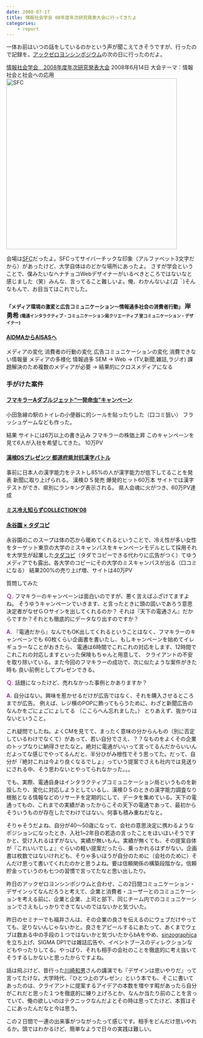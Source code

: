 ```yaml
---
date: 2008-07-17
title: 情報社会学会 08年度年次研究発表大会に行ってきたよ
categories: 
    - report
---
```


一体お前はいつの話をしているのかという声が聞こえてきそうですが、行ったので記録を。<a href="http://warikiru.blogspot.com/2008/07/vol1.html">アックゼロヨンシンポジウム</a>の次の日に行ったのだよ。

<a href="http://infosocio.org/general_meeting_2008.html">情報社会学会　2008年度年次研究発表大会</a> 2008年6月14日
大会テーマ：情報社会と社会への応用
<a title="SFC by t32k, on Flickr" href="http://www.flickr.com/photos/t32k/2642557334/"><img class="fig" src="http://farm4.static.flickr.com/3127/2642557334_c710442813.jpg" alt="SFC" width="450" /></a>

会場は<a href="http://www.sfc.keio.ac.jp/visitors/directions/index.html">SFC</a>だったよ。SFCってサイバーチックな印象（アルファベット3文字だから）があったけど、大学自体はのどかな場所にあったよ。
さすが学会ということで、僕みたいなヘナチョコWebデザイナーがいるべきところではないなと感じました（笑）みんな、言ってること難しいよ。俺、わかんないよ(*´Д｀*)そんなもんで、お目当てはこれでした。
<h3><span style="font-size: small;">「</span><span class="Apple-style-span" style="font-weight: bold; font-size: small;">メディア環境の激変と広告コミュニケーション～情報過多社会の消費者行動</span><span style="font-size: small;">」</span><span class="Apple-style-span" style="font-weight: bold;">
岸　勇希</span><span class="Apple-style-span" style="font-size: small;"> <span style="font-size: 85%;">(電通インタラクティブ・コミュニケーション局クリエーティブ 室コミュニケーション・デザイナー)</span></span></h3>
<span class="Apple-style-span" style="font-size: small;"> </span>
<h4><a href="http://ja.wikipedia.org/wiki/AIDMA%E3%81%AE%E6%B3%95%E5%89%87">AIDMAからAISASへ</a></h4>
メディアの変化
消費者の行動の変化
広告コミュニケーションの変化
消費できない情報量
メディアの多様化
情報過多
SEM → Web → (TV,新聞,雑誌,ラジオ)
課題解決のため複数のメディアが必要 → 結果的にクロスメディアになる
<h3><span class="Apple-style-span" style="font-weight: bold;">手がけた案件</span></h3>
<h4><a href="http://www.itmedia.co.jp/news/articles/0706/12/news118.html#l_sk_fumakilla_02.jpg">フマキラーAダブルジェット“一発命虫”キャンペーン</a></h4>
小田急線の駅のトイレの小便器に的シールを貼ったりした（口コミ狙い）
フラッシュゲームなども作った。
<span class="Apple-style-span" style="font-weight: bold;"> </span>

結果 サイトには6万以上の書き込み
フマキラーの株価上昇
このキャンペーンを見て6人が入社を希望してきた。
10万PV
<h4><a href="http://www.kanken-ds.jp/">漢検DSプレゼンツ 都道府県対抗漢字バトル</a></h4>
事前に日本人の漢字能力をテストし85%の人が漢字能力が低下してることを発表
新聞に取り上げられる。
漢検ＤＳ発売
爆発的ヒット60万本
サイトでは漢字テストができ、県別にランキング表示される。
県人会魂に火がつき、60万PV達成
<h4><a href="http://www.hieshirazu.com/">ミス冷え知らずCOLLECTION'08</a></h4>
<h4><a href="http://www.tadacopy.com/nagatanien/nagatanien_tadacopy.html">永谷園 × タダコピ</a></h4>
永谷園のこのスープは体の芯から暖めてくれるということで、冷え性が多い女性をターゲット東京の大学のミスキャンパスをキャンペーンモデルとして採用それを大学生が起業した<a href="http://www.tadacopy.com/">タダコピ</a>（タダでコピーできる代わりに広告がつく）てゆうメディアでも露出。各大学のコピーにその大学のミスキャンパスが出る（口コミになる）
結果200%の売り上げ増、サイトは40万PV

質問してみた

<span class="Apple-style-span" style="font-weight: bold;"><span class="Apple-style-span" style="color: #993399;">Ｑ.</span></span>
フマキラーのキャンペーンは面白いのですが、悪く言えばふざけてますよね。
そうゆうキャンペーンでいきます、と言ったときに頭の固いであろう意思決定者がなぜＧＯサインを出してくれるのか？
それは『天下の電通さん』だからですか？それとも徹底的にデータなり出すのですか？

<span class="Apple-style-span" style="color: #993399;"><span class="Apple-style-span" style="font-weight: bold;">A.</span></span>
『電通だから』なんでもOK出してくれるということはなく、フマキラーのキャンペーンでも
60枚くらい企画書を書いたし、もしキャンペーンを始めてイレギュラーなことがおきたら、
電通は6時間でこれこれの対応をします、12時間でこれこれの対応しますといった保険もちゃんと用意して、
クライアントの不安を取り除いている。また今回のフマキラーの成功で、次に似たような案件がきた時も
良い前例としてプレゼンできる。

<span class="Apple-style-span" style="font-weight: bold;"><span class="Apple-style-span" style="color: #993399;">Ｑ.</span></span>
話題になったけど、売れなかった事例とかありますか？

<span class="Apple-style-span" style="color: #993399; font-weight: bold;">A.</span>
自分はない。興味を惹かせるだけが広告ではなく、それを購入させるところまでが広告。
例えば、レジ横のPOPに飾ってもらうために、わざと新聞広告のなんかをごにょごにょしてる
（ここらへん忘れました。）
とりあえず、抜かりはないということ。

これ疑問でしたね。よくCMを見てて、まったく意味の分からんもの（別に否定しているわけでなくて）があって、若い自分でさえ、？？なものをよくその企業のトップなりに納得させたなと。絶対に電通がいいって言ってるんだからいいんだよってな感じでやってるんだと、半分ひがみ根性でそう思ってた。だって、自分が『絶対これは今より良くなるでしょ』っていう提案でさえも社内では見送りにされる中、そう思わないとやってられなかった。。。

でも、実際、電通自身はインタラクティブコミュニケーション局というものを新設したり、変化に対応しようとしているし、漢検ＤＳのときの漢字能力調査なり根拠となる情報などのリサーチを定期的にして、データを集めている。天下の電通ってもの、これまでの実績があったからこその天下の電通であって、最初からそういうものが存在したでわけではない。何事も積み重ねだなと。

そりゃそうだよね、自分が40～50歳になって、会社の意思決定に携わるようなポジションになったとき、入社1~2年目の若造の言ったことをほいほいそうですかと、受け入れるはずがない。実績が無いもん。実績が無くても、その提案自体が『これいいでしょ』ぐらいの軽い提案だったら、乗っかれるはずがない。企画書は枚数ではないけれども、そりゃ多いほうが自分のために（会社のために）そんだけ思って書いてくれたのかと思うよね。要は信頼関係の構築段階かな。信頼貯金っていうのも七つの習慣で言ってたなと思い出したり。

昨日のアックゼロヨンシンポジウムと合わせ、この2日間コミュニケーション・デザインってなんだろうと考えて、企業と消費者・ユーザーとのコミュニケーションを考える前に、企業と企業、上司と部下、同じチーム内でのコミュニケーションでさえもしっかりできてないのではないかと気づいた。

昨日のセミナーでも福井さんは、その企業の良さを伝えるのにウェブだけやってても、足りないんじゃないかと。良さをアピールするにあたって、あくまでウェブは数ある中の手段の１つではないかと気づいたからbAをやめ、<a href="http://www.shinzographica.com/">sinzographica </a>を立ち上げ、SIGMA DP1では雑誌広告や、イベントブースのディレクションなどもやったりしてる。やっぱり、それも相手の会社のことを徹底的に考え抜いてそうするしかないと思ったからですよね。

話は飛ぶけど、昔行った<a href="http://ja.wikipedia.org/wiki/%E5%B7%9D%E5%B4%8E%E5%92%8C%E7%94%B7">川崎和男</a>さんの講演でも『デザインは思いやりだ』って言ってたけな。大学時代、『ひとつ上のプレゼン』という本でも、そこに書いてあったのは、クライアントに提案するアイデアの本数を増やす暇があったら自分がこれだと思った１つを徹底的に練り上げろとか、なんか当たり前のことを言っていて、俺の欲しいのはテクニックなんだよとその時は思ってたけど、本質はそこにあったんだなと今は思う。

この２日間で一連の出来事がつながったって感じです。相手をどんだけ思いやれるか。頭ではわかるけど、簡単なようで日々の実践は難しい。
